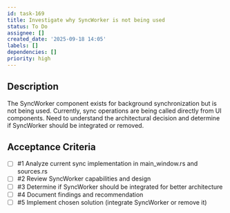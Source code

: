 ```yaml
---
id: task-169
title: Investigate why SyncWorker is not being used
status: To Do
assignee: []
created_date: '2025-09-18 14:05'
labels: []
dependencies: []
priority: high
---
```


## Description

The SyncWorker component exists for background synchronization but is not being used. Currently, sync operations are being called directly from UI components. Need to understand the architectural decision and determine if SyncWorker should be integrated or removed.

## Acceptance Criteria
<!-- AC:BEGIN -->
- [ ] #1 Analyze current sync implementation in main_window.rs and sources.rs
- [ ] #2 Review SyncWorker capabilities and design
- [ ] #3 Determine if SyncWorker should be integrated for better architecture
- [ ] #4 Document findings and recommendation
- [ ] #5 Implement chosen solution (integrate SyncWorker or remove it)
<!-- AC:END -->
